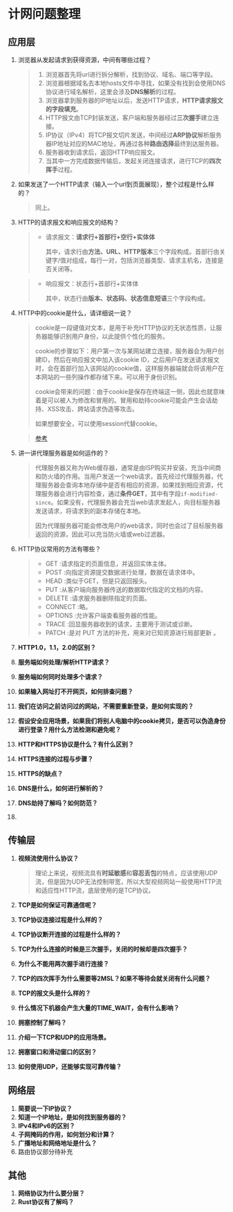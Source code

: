 # 计网问题整理

## 应用层

1. 浏览器从发起请求到获得资源，中间有哪些过程？
   
   > 1. 浏览器首先将url进行拆分解析，找到协议、域名、端口等字段。
   > 2. 浏览器根据域名去本地hosts文件中寻找，如果没有找到会使用DNS协议进行域名解析，这里会涉及**DNS解析**的过程。
   > 3. 浏览器拿到服务器的IP地址以后，发送HTTP请求，**HTTP请求报文的字段填充**。
   > 4. HTTP报文由TCP封装发送，客户端和服务器经过**三次握手**建立连接。
   > 5. IP协议（IPv4）将TCP报文切片发送，中间经过**ARP协议**解析服务器IP地址对应的MAC地址，再通过各种**路由选择**最终到达服务器。
   > 6. 服务器收到请求后，返回HTTP响应报文。
   > 7. 当其中一方完成数据传输后，发起关闭连接请求，进行TCP的**四次挥手**过程。


2. 如果发送了一个HTTP请求（输入一个url到页面展现），整个过程是什么样的？
   
   > 同上。

3. HTTP的请求报文和响应报文的结构？
   
   > - 请求报文：**请求行+首部行+空行+实体体**
   > 
   >     其中，请求行由**方法、URL、HTTP版本**三个字段构成。首部行由关键字/值对组成，每行一对，包括浏览器类型、请求主机名，连接是否关闭等。

   > - 响应报文：状态行+首部行+实体体
   > 
   >     其中，状态行由**版本、状态码、状态信息短语**三个字段构成。

4. HTTP中的cookie是什么，请详细说一说？
   
   > cookie是一段键值对文本，是用于补充HTTP协议的无状态性质，让服务器能够识别用户身份，以此提供个性化的服务。
   > 
   > cookie的步骤如下：用户第一次与某网站建立连接，服务器会为用户创建ID，然后在响应报文中加入该cookie ID，之后用户在发送请求报文时，会在首部行加入该网站的cookie值，这样服务器端就会将该用户在本网站的一些列操作都存储下来。可以用于身份识别。
   > 
   > cookie会带来的问题：由于cookie是保存在终端这一侧，因此也就意味着是可以被人为修改和冒用的。冒用和劫持cookie可能会产生会话劫持、XSS攻击、跨站请求伪造等攻击。
   > 
   > 如果想要安全，可以使用session代替cookie。

   > [参考](https://developer.mozilla.org/zh-CN/docs/Web/HTTP/Cookies)

5. 讲一讲代理服务器是如何运作的？
   
   > 代理服务器又称为Web缓存器，通常是由ISP购买并安装，充当中间商和防火墙的作用。当用户发送一个web请求，首先经过代理服务器，代理服务器会查询本地存储中是否有相应的资源，如果找到相应资源，代理服务器会进行内容检查，通过**条件GET**，其中有字段`if-modified-since`。如果没有，代理服务器会充当web请求发起人，向目标服务器发送请求，将请求到的副本存储在本地。
   > 
   > 因为代理服务器可能会修改用户的web请求，同时也会过了目标服务器返回的资源，因此可以充当防火墙或web过滤器。

6. HTTP协议常用的方法有哪些？
   > - GET :请求指定的页面信息，并返回实体主体。
   > - POST :向指定资源提交数据进行处理，数据在请求体中。
   > - HEAD :类似于GET，但是只返回报头。
   > - PUT :从客户端向服务器传送的数据取代指定的文档的内容。
   > - DELETE :请求服务器删除指定的页面。
   > - CONNECT :略。
   > - OPTIONS :允许客户端查看服务器的性能。
   > - TRACE :回显服务器收到的请求，主要用于测试或诊断。
   > - PATCH :是对 PUT 方法的补充，用来对已知资源进行局部更新 。

7. **HTTP1.0，1.1，2.0的区别？**
8. **服务端如何处理/解析HTTP请求？**
9.  **服务端如何同时处理多个请求？**
10. **如果输入网址打不开网页，如何排查问题？**
11. **我们在访问之前访问过的网站，不需要重新登录，是如何实现的？**
12. **假设安全应用场景，如果我们将别人电脑中的cookie拷贝，是否可以伪造身份进行登录？用什么方法检测和避免呢？**
13. **HTTP和HTTPS协议是什么？有什么区别？**
14. **HTTPS连接的过程与步骤？**
15. **HTTPS的缺点？**
16. **DNS是什么，如何进行解析的？**
17. **DNS劫持了解吗？如何防范？**
18. 

## 传输层

1. **视频流使用什么协议？**
   
   > 理论上来说，视频流具有**时延敏感**和**容忍丢包**的特点，应该使用UDP流，但是因为UDP无法控制带宽，所以大型视频网站一般使用HTTP流和适应性HTTP流，底层使用的是TCP协议。

2. **TCP是如何保证可靠通信呢？**
3. **TCP协议连接过程是什么样的？**
4. **TCP协议断开连接的过程是什么样的？**
5. **TCP为什么连接的时候是三次握手，关闭的时候却是四次握手？**
6. **为什么不能用两次握手进行连接？**
7. **TCP的四次挥手为什么需要等2MSL？如果不等待会就关闭有什么问题？**
8. **TCP的报文头是什么样的？**
9. **什么情况下机器会产生大量的TIME_WAIT，会有什么影响？**

10. **拥塞控制了解吗？**
11. **介绍一下TCP和UDP的应用场景。**
12. **拥塞窗口和滑动窗口的区别？**
13. **如何使用UDP，还能够实现可靠传输？**

## 网络层

1. **简要说一下IP协议？**
2. **知道一个IP地址，是如何找到服务器的？**
3. **IPv4和IPv6的区别？**
4. **子网掩码的作用，如何划分和计算？**
5. **广播地址和网络地址是什么？**
6. 路由协议部分待补充

## 其他

1. **网络协议为什么要分层？**
2. **Rust协议有了解吗？**